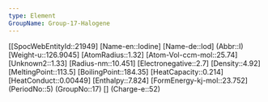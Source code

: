 ```yaml
---
type: Element
GroupName: Group-17-Halogene
---
```

[[SpocWebEntityId::21949]
[Name-en::Iodine]
[Name-de::Iod]
(Abbr::I)
[Weight-u::126.9045]
[AtomRadius::1.32]
[Atom-Vol-ccm-mol::25.74]
[Unknown2::1.33]
[Radius-nm::10.451]
[Electronegative::2.7]
[Density::4.92]
[MeltingPoint::113.5]
[BoilingPoint::184.35]
[HeatCapacity::0.214]
[HeatConduct::0.00449]
[Enthalpy::7.824]
[FormEnergy-kj-mol::23.752]
(PeriodNo::5)
(GroupNo::17)
[]
(Charge-e::52)

